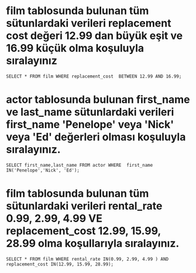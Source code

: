 # film tablosunda bulunan tüm sütunlardaki verileri replacement cost değeri 12.99 dan büyük eşit ve 16.99 küçük olma koşuluyla sıralayınız 
```
SELECT * FROM film WHERE replacement_cost  BETWEEN 12.99 AND 16.99;
```

# actor tablosunda bulunan first_name ve last_name sütunlardaki verileri first_name 'Penelope' veya 'Nick' veya 'Ed' değerleri olması koşuluyla sıralayınız.
```
SELECT first_name,last_name FROM actor WHERE  first_name IN('Penelope','Nick', 'Ed');
```

# film tablosunda bulunan tüm sütunlardaki verileri rental_rate 0.99, 2.99, 4.99 VE replacement_cost 12.99, 15.99, 28.99 olma koşullarıyla sıralayınız. 
```
SELECT * FROM film WHERE rental_rate IN(0.99, 2.99, 4.99 ) AND replacement_cost IN(12.99, 15.99, 28.99);
```
